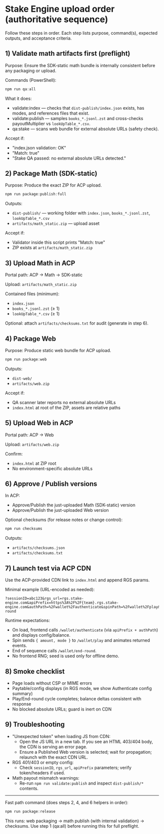 # Stake Engine upload order (authoritative sequence)

Follow these steps in order. Each step lists purpose, command(s), expected outputs, and acceptance criteria.

## 1) Validate math artifacts first (preflight)

Purpose: Ensure the SDK-static math bundle is internally consistent before any packaging or upload.

Commands (PowerShell):

```powershell
npm run qa:all
```

What it does:

- validate:index — checks that `dist-publish/index.json` exists, has modes, and references files that exist.
- validate:publish — samples `books_*.jsonl.zst` and cross-checks payoutMultiplier vs `lookUpTable_*.csv`.
- qa:stake — scans web bundle for external absolute URLs (safety check).

Accept if:

- "index.json validation: OK"
- "Match: true"
- "Stake QA passed: no external absolute URLs detected."

## 2) Package Math (SDK-static)

Purpose: Produce the exact ZIP for ACP upload.

```powershell
npm run package:publish:full
```

Outputs:

- `dist-publish/` — working folder with `index.json`, `books_*.jsonl.zst`, `lookUpTable_*.csv`
- `artifacts/math_static.zip` — upload asset

Accept if:

- Validator inside this script prints "Match: true"
- ZIP exists at `artifacts/math_static.zip`

## 3) Upload Math in ACP

Portal path: ACP → Math → SDK-static

Upload: `artifacts/math_static.zip`

Contained files (minimum):

- `index.json`
- `books_*.jsonl.zst` (≥ 1)
- `lookUpTable_*.csv` (≥ 1)

Optional: attach `artifacts/checksums.txt` for audit (generate in step 6).

## 4) Package Web

Purpose: Produce static web bundle for ACP upload.

```powershell
npm run package:web
```

Outputs:

- `dist-web/`
- `artifacts/web.zip`

Accept if:

- QA scanner later reports no external absolute URLs
- `index.html` at root of the ZIP, assets are relative paths

## 5) Upload Web in ACP

Portal path: ACP → Web

Upload: `artifacts/web.zip`

Confirm:

- `index.html` at ZIP root
- No environment-specific absolute URLs

## 6) Approve / Publish versions

In ACP:

- Approve/Publish the just-uploaded Math (SDK-static) version
- Approve/Publish the just-uploaded Web version

Optional checksums (for release notes or change control):

```powershell
npm run checksums
```

Outputs:

- `artifacts/checksums.json`
- `artifacts/checksums.txt`

## 7) Launch test via ACP CDN

Use the ACP-provided CDN link to `index.html` and append RGS params.

Minimal example (URL-encoded as needed):

```text
?sessionID=abc123&rgs_url=rgs.stake-engine.com&apiPrefix=https%3A%2F%2F{team}.rgs.stake-engine.com&authPath=%2Fwallet%2Fauthenticate&spinPath=%2Fwallet%2Fplay&endRoundPath=%2Fwallet%2Fend-round
```

Runtime expectations:

- On load, frontend calls `/wallet/authenticate` (via `apiPrefix + authPath`) and displays config/balance.
- Spin sends `{ amount, mode }` to `/wallet/play` and animates returned events.
- End of sequence calls `/wallet/end-round`.
- No frontend RNG; seed is used only for offline demo.

## 8) Smoke checklist

- Page loads without CSP or MIME errors
- Paytable/config displays (in RGS mode, we show Authenticate config summary)
- Play/End-round cycle completes; balance deltas consistent with response
- No blocked absolute URLs; guard is inert on CDN

## 9) Troubleshooting

- "Unexpected token" when loading JS from CDN:
  - Open the JS URL in a new tab. If you see an HTML 403/404 body, the CDN is serving an error page.
  - Ensure a Published Web version is selected; wait for propagation; relaunch with the exact CDN URL.
- RGS 401/403 or empty config:
  - Check `sessionID`, `rgs_url`, `apiPrefix` parameters; verify token/headers if used.
- Math payout mismatch warnings:
  - Re-run `npm run validate:publish` and inspect `dist-publish/*` contents.

---

Fast path command (does steps 2, 4, and 6 helpers in order):

```powershell
npm run package:release
```

This runs: web packaging → math publish (with internal validation) → checksums. Use step 1 (qa:all) before running this for full preflight.
